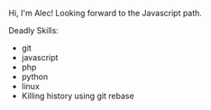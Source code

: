 Hi, I'm Alec! Looking forward to the Javascript path.

Deadly Skills:
* git
* javascript
* php
* python
* linux
* Killing history using git rebase
